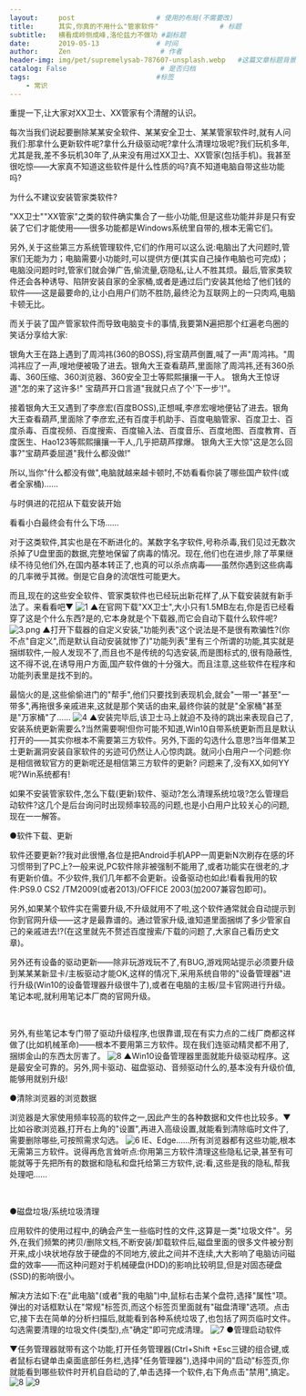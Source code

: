 ```yaml
---
layout:     post                    # 使用的布局(不需要改)
title:      其实,你真的不用什么"管家软件"               # 标题
subtitle:   横看成岭侧成峰,洛伦兹力不做功 #副标题
date:       2019-05-13              # 时间
author:     Zen                      # 作者
header-img: img/pet/supremelysab-787607-unsplash.webp   #这篇文章标题背景图片
catalog: False                       # 是否归档
tags:                               #标签
    - 常识
---
```

重提一下,让大家对XX卫士、XX管家有个清醒的认识。

每次当我们说起要删除某某安全软件、某某安全卫士、某某管家软件时,就有人问我们:那拿什么更新软件呢?拿什么升级驱动呢?拿什么清理垃圾呢?我们玩机多年,尤其是我,差不多玩机30年了,从来没有用过XX卫士、XX管家(包括手机)。我甚至很吃惊——大家真不知道这些软件是什么性质的吗?真不知道电脑自带这些功能吗?

为什么不建议安装管家类软件?

"XX卫士""XX管家"之类的软件确实集合了一些小功能,但是这些功能并非是只有安装了它们才能使用——很多功能都是Windows系统里自带的,根本无需它们。

另外,关于这些第三方系统管理软件,它们的作用可以这么说:电脑出了大问题时,管家们无能为力；电脑需要小功能时,可以提供方便(其实自己操作电脑也可完成)；电脑没问题时时,管家们就会弹广告,偷流量,窃隐私,让人不胜其烦。最后,管家类软件还会各种诱导、陷阱安装自家的全家桶,或者是通过后门安装其他给了他们钱的软件——这是最要命的,让小白用户们防不胜防,最终沦为互联网上的一只肉鸡,电脑卡顿无比。

而关于装了国产管家软件而导致电脑变卡的事情,我要第N遍把那个红遍老鸟圈的笑话分享给大家:

银角大王在路上遇到了周鸿祎(360的BOSS),将宝葫芦倒置,喊了一声"周鸿祎。"周鸿祎应了一声,嗖地便被吸了进去。银角大王查看葫芦,里面除了周鸿祎,还有360杀毒、360压缩、360浏览器、360安全卫士等熙熙攘攘一干人。 银角大王惊讶道"怎的来了这许多!" 宝葫芦开口言道"我就只点了个'下一步'!"。

接着银角大王又遇到了李彦宏(百度BOSS),正想喊,李彦宏嗖地便钻了进去。银角大王查看葫芦,里面除了李彦宏,还有百度手机助手、百度电脑管家、百度卫士、百度杀毒、百度视频、百度搜索、百度输入法、百度音乐、百度地图、百度教育、百度医生、Hao123等熙熙攘攘一干人,几乎把葫芦撑爆。 银角大王大惊"这是怎么回事?"宝葫芦委屈道"我什么都没做!"

所以,当你"什么都没有做",电脑就越来越卡顿时,不妨看看你装了哪些国产软件(或者全家桶)……

与时俱进的花招从下载安装开始

看看小白最终会有什么下场……

对于这类软件,其实也是在不断进化的。某数字名字软件,号称杀毒,我们见过无数次杀掉了U盘里面的数据,完整地保留了病毒的情况。现在,他们也在进步,除了苹果继续不待见他们外,在国内基本转正了,也真的可以杀点病毒——虽然你遇到这些病毒的几率微乎其微。倒是它自身的流氓性可能更大。

而且,现在的这些安全软件、管家类软件也已经玩出新花样了,从下载安装就有新手法了。来看看吧▼
![1](https://raw.githubusercontent.com/zhangyiming748/zhangyiming748.github.io/master/img/2019_5_15/1.webp)
▲在官网下载"XX卫士",大小只有1.5MB左右,你是否已经看穿了这是个什么东西?是的,它本身就是个下载器,而它会自动下载什么软件呢?
![3.png](https://raw.githubusercontent.com/zhangyiming748/zhangyiming748.github.io/master/img/2019_5_15/3.webp)
▲打开下载器的自定义安装,"功能列表"这个说法是不是很有欺骗性?(你不点"自定义",而是默认自动安装就惨了)"功能列表"里有三个所谓的功能,其实就是捆绑软件,一般人发现不了,而且也不是传统的勾选安装,而是图标式的,很有隐蔽性,这不得不说,在诱导用户方面,国产软件做的十分强大。而且注意,这些软件在程序和功能列表里是找不到的。

最恼火的是,这些偷偷进门的"帮手",他们只要找到表现机会,就会"一带一"甚至"一带多",再拖很多亲戚进来,这就是那个笑话的由来,最终你装的就是"全家桶"甚至是"万家桶"了……
![4](https://raw.githubusercontent.com/zhangyiming748/zhangyiming748.github.io/master/img/2019_5_15/4.webp)
▲安装完毕后,该卫士马上就迫不及待的跳出来表现自己了,安装系统更新需要么?当然需要啊!但你可能不知道,Win10自带系统更新而且是默认打开的——其实你根本不需要第三方软件。另外,下面的勾选什么意思?当年借某卫士更新漏洞安装自家软件的劣迹可仍然让人心惊肉跳。就问小白用户一个问题:你是相信微软官方的更新呢还是相信第三方软件的更新?
问题来了,没有XX,如何YY呢?Win系统都有!

如果不安装管家软件,怎么下载(更新)软件、驱动?怎么清理系统垃圾?怎么管理启动软件?这几个是后台询问时出现频率较高的问题,也是小白用户比较关心的问题,现在一一解答。

●软件下载、更新

软件还要更新??我对此很懵,各位是把Android手机APP一周更新N次刷存在感的坏习惯带到了PC上?一般来说,PC软件除非被强制不能用了,或者功能实在很老的,才有更新价值。不少软件,我们几年都不会更新。设备驱动也如此!看看我用的软件:PS9.0 CS2 /TM2009(或者2013)/OFFICE 2003(加2007兼容包即可)。

另外,如果某个软件实在需要升级,不升级就用不了啦,这个软件通常就会自动提示到你到官网升级——这才是最靠谱的。通过管家升级,谁知道里面捆绑了多少管家自己的亲戚进去!?(在这里就先不赘述百度搜索/下载的问题了,大家自己看历史文章)。

另外还有设备的驱动更新——除非玩游戏玩不了,有BUG,游戏网站提示必须要升级到某某某新显卡/主板驱动才能OK,这样的情况下,采用系统自带的"设备管理器"进行升级(Win10的设备管理器升级很牛了),或者在电脑的主板/显卡官网进行升级。笔记本呢,就利用笔记本厂商的官网升级。

 

另外,有些笔记本专门带了驱动升级程序,也很靠谱,现在有实力点的二线厂商都这样做了(比如机械革命)——根本不要用第三方软件。现在我们连驱动精灵都不用了,捆绑金山的东西太厉害了。
![8](https://raw.githubusercontent.com/zhangyiming748/zhangyiming748.github.io/master/img/2019_5_15/8.webp)
▲Win10设备管理器里面就能升级驱动程序。这是最安全可靠的。另外,网卡驱动、磁盘驱动、音频驱动什么的,基本没有升级价值,能够用就别升级!

●清除浏览器的浏览数据

浏览器是大家使用频率较高的软件之一,因此产生的各种数据和文件也比较多。▼比如谷歌浏览器,打开右上角的"设置",再进入高级设置,就能看到清除临时文件了,需要删除哪些,可按照需求勾选。
![6](https://raw.githubusercontent.com/zhangyiming748/zhangyiming748.github.io/master/img/2019_5_15/6.webp)
IE、Edge……所有浏览器都有这些功能,根本无需第三方软件。说得再危言耸听点:你用第三方软件清理这些隐私记录,甚至有可能就等于先把所有的数据和隐私和盘托给第三方软件,说:看,这些是我的隐私,帮我处理吧……

 

●磁盘垃圾/系统垃圾清理

应用软件的使用过程中,的确会产生一些临时性的文件,这算是一类"垃圾文件"。另外,在我们频繁的拷贝/删除文档,不断安装/卸载软件后,磁盘里面的很多文件被分割开来,成小块状地存放于硬盘的不同地方,彼此之间并不连续,大大影响了电脑访问磁盘的效率——而这种问题对于机械硬盘(HDD)的影响比较明显,但是对固态硬盘(SSD)的影响很小。

解决方法如下:在"此电脑"(或者"我的电脑")中,鼠标右击某个盘符,选择"属性"项。弹出的对话框默认在"常规"标签页,而这个标签页里面就有"磁盘清理"选项。点击它,接下去在简单的分析扫描后,就能看到各种系统垃圾了,也包括了网页临时文件。勾选需要清理的垃圾文件(类型),点"确定"即可完成清理。
![7](https://raw.githubusercontent.com/zhangyiming748/zhangyiming748.github.io/master/img/2019_5_15/7.webp)
●管理启动软件



▼任务管理器就带有这个功能,打开任务管理器(Ctrl+Shift +Esc三键的组合键,或者鼠标右键单击桌面底部任务栏,选择"任务管理器"),选择中间的"启动"标签页,你就能看到哪些软件时开机自启动的了,单击选择一个软件,右下角点击"禁用",搞定。
![8](https://raw.githubusercontent.com/zhangyiming748/zhangyiming748.github.io/master/img/2019_5_15/8.webp)
![9](https://raw.githubusercontent.com/zhangyiming748/zhangyiming748.github.io/master/img/2019_5_15/9.webp)
